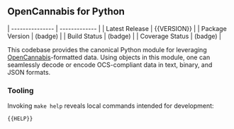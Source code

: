 
## OpenCannabis for Python

| --------------- | ------------- |
| Latest Release  | {{VERSION}}   |
| Package Version | (badge)       |
| Build Status    | (badge)       |
| Coverage Status | (badge)       |

This codebase provides the canonical Python module for leveraging [OpenCannabis](https://github.com/OpenCannabis)-formatted data. Using objects in this module, one can seamlessly decode or encode OCS-compliant data in text, binary, and JSON formats.

### Tooling

Invoking `make help` reveals local commands intended for development:
```text
{{HELP}}
```

